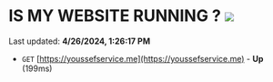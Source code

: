 # IS MY WEBSITE RUNNING ? [![](https://img.shields.io/static/v1?label=Sponsor&message=%E2%9D%A4&logo=GitHub&color=%23fe8e86)](https://github.com/sponsors/<username>)

Last updated: **4/26/2024, 1:26:17 PM**

- `GET` [https://youssefservice.me](https://youssefservice.me) - **Up** (199ms)
